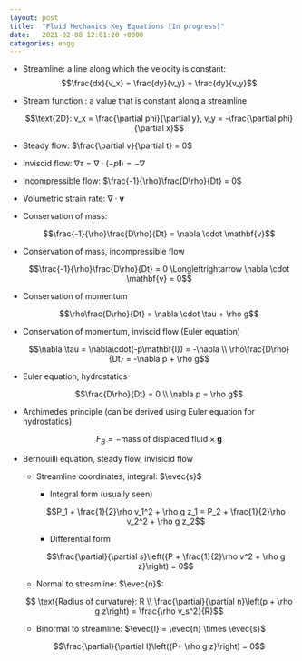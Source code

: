 ```yaml
---
layout: post
title:  "Fluid Mechanics Key Equations [In progress]"
date:   2021-02-08 12:01:20 +0000
categories: engg
---
```

$$\newcommand{\evec}[1]{\mathbf{e}_{#1}}$$

- Streamline: a line along which the velocity is constant:
    $$\frac{dx}{v_x} = \frac{dy}{v_y} = \frac{dy}{v_y}$$

- Stream function : a value that is constant along a streamline

    $$\text{2D}: v_x = \frac{\partial phi}{\partial y}, v_y = -\frac{\partial phi}{\partial x}$$

- Steady flow: $\frac{\partial v}{\partial t} = 0$

- Inviscid flow: $\nabla \tau = \nabla\cdot(-p\mathbf{I}) = -\nabla$

- Incompressible flow: $\frac{-1}{\rho}\frac{D\rho}{Dt} = 0$

- Volumetric strain rate: $\nabla \cdot \mathbf{v}$

- Conservation of mass: 

    $$\frac{-1}{\rho}\frac{D\rho}{Dt}
    = \nabla \cdot \mathbf{v}$$

- Conservation of mass, incompressible flow

    $$\frac{-1}{\rho}\frac{D\rho}{Dt}
    = 0 \Longleftrightarrow \nabla \cdot \mathbf{v} = 0$$

- Conservation of momentum

    $$\rho\frac{D\rho}{Dt} = \nabla \cdot \tau + \rho g$$

- Conservation of momentum, inviscid flow (Euler equation)

    $$\nabla \tau = \nabla\cdot(-p\mathbf{I}) = -\nabla \\
    \rho\frac{D\rho}{Dt} = -\nabla p + \rho g$$

- Euler equation, hydrostatics

    $$\frac{D\rho}{Dt} = 0 \\
    \nabla p = \rho g$$

- Archimedes principle (can be derived using Euler equation for hydrostatics)

    $$F_B = -\text{mass of displaced fluid} \times \mathbf{g}$$

- Bernouilli equation, steady flow, invisicid flow
    - Streamline coordinates, integral: $\evec{s}$
        - Integral form (usually seen)

        $$P_1 + \frac{1}{2}\rho v_1^2 + \rho g z_1 =  
      P_2 + \frac{1}{2}\rho v_2^2 + \rho g z_2$$

        - Differential form

        $$\frac{\partial}{\partial s}\left({P + \frac{1}{2}\rho v^2 + \rho g z}\right) = 0$$

    - Normal to streamline: $\evec{n}$:

    $$ \text{Radius of curvature}: R \\
    \frac{\partial}{\partial n}\left(p + \rho g z\right) = \frac{\rho v_s^2}{R}$$

    - Binormal to streamline: $\evec{l} = \evec{n} \times \evec{s}$

    $$\frac{\partial}{\partial l}\left({P+ \rho g z}\right) = 0$$

